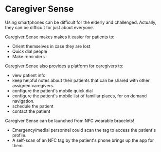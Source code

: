 # Caregiver Sense

Using smartphones can be difficult for the elderly and challenged.
Actually, they can be difficult for just about everyone.

Caregiver Sense makes makes it easier for patients to:
 - Orient themselves in case they are lost
 - Quick dial people
 - Make reminders

Caregiver Sense also provides a platform for caregivers to:
 - view patient info
 - keep helpful notes about their patients that can be shared with other assigned caregivers.
 - configure the patient's mobile quick dial
 - configure the patient's mobile list of familiar places, for on demand navigation.
 - schedule the patient
 - contact the patient

Caregiver Sense can be launched from NFC wearable bracelets!
 - Emergency/medial personnel could scan the tag to access the patient's profile.
 - A self-scan of an NFC tag by the patient's phone brings up the app for them.

